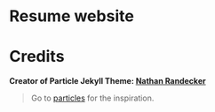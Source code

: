 # Resume website 
# Credits 

**Creator of Particle Jekyll Theme: [Nathan Randecker](https://github.com/nrandecker)** 
> Go to [particles](https://github.com/nrandecker/particle) for the inspiration.

